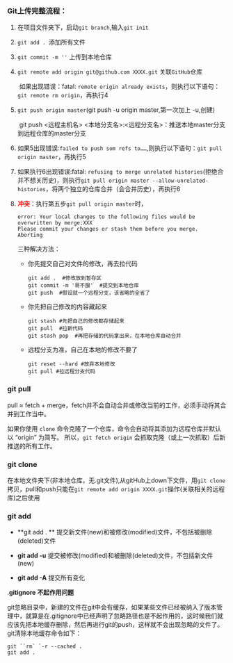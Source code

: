 ### Git上传完整流程：

1. 在项目文件夹下，启动`git branch`,输入`git init`

2. `git add . `添加所有文件

3. `git commit -m ''` 上传到本地仓库

4. `git remote add origin git@github.com XXXX.git` 关联`GitHub`仓库

   ​	如果出现错误：fatal: `remote origin already exists`，则执行以下语句：`git remote rm origin`，再执行4

5. `git push origin master`(git push -u origin master,第一次加上 -u,创建)

   ​	git push <远程主机名> <本地分支名>:<远程分支名>：推送本地master分支到远程仓库的master分支

6. 如果5出现错误:`failed to push som refs to……`,则执行以下语句：`git pull origin master`，再执行5

7. 如果执行6出现错误:fatal: `refusing to merge unrelated histories`(拒绝合并不想关历史)，则执行`git pull origin master --allow-unrelated-histories`，将两个独立的仓库合并（会合并历史），再执行6

8. <font color=ff0000>**冲突**</font>：执行第五步`git pull origin master`时，

   ~~~
   error: Your local changes to the following files would be overwritten by merge:XXX
   Please commit your changes or stash them before you merge.
   Aborting
   ~~~

   三种解决方法：

   - 你先提交自己对文件的修改，再去拉代码

     ~~~git
     git add .  #修改放到暂存区 
     git commit -m '哥不服'  #提交到本地仓库
     git push  #假设就一个远程分支，该省略的全省了
     ~~~

   - 你先把自己修改的内容藏起来

     ```git
     git stash #先把自己的修改都存储起来
     git pull  #拉新代码
     git stash pop  #再把存储的代码拿出来，在本地仓库自动合并
     ```

   - 远程分支为准，自己在本地的修改不要了

     ```git
     git reset --hard #放弃本地修改
     git pull #拉远程分支代码
     ```

### git pull 

pull ≈ fetch + merge，fetch并不会自动合并或修改当前的工作，必须手动将其合并到工作当中。

如果你使用 `clone` 命令克隆了一个仓库，命令会自动将其添加为远程仓库并默认以 “origin” 为简写。 所以，`git fetch origin` 会抓取克隆（或上一次抓取）后新推送的所有工作。

### git clone

在本地文件夹下(非本地仓库，无.git文件),从gitHub上down下文件，用`git clone` 拷贝，pull和push只能在`git remote add origin XXXX.git`操作(关联相关的远程库)之后使用

### git add

- **git add . ** 提交新文件(new)和被修改(modified)文件，不包括被删除(deleted)文件

- **git add -u**  提交被修改(modified)和被删除(deleted)文件，不包括新文件(new)
- **git add -A**  提交所有变化

.**gitignore 不起作用问题**

git忽略目录中，新建的文件在git中会有缓存，如果某些文件已经被纳入了版本管理中，就算是在.gitignore中已经声明了忽略路径也是不起作用的，这时候我们就应该先把本地缓存删除，然后再进行git的push，这样就不会出现忽略的文件了。git清除本地缓存命令如下：

```
git ``rm` `-r --cached .
git add .
```


